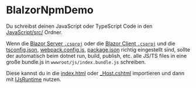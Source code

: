 # BlalzorNpmDemo

Du schreibst deinen JavaScript oder TypeScript Code in den [JavaScript/src/](https://github.com/TheSwerik/BlalzorNpmDemo/tree/main/NpmInBlazor.Client/JavaScript/src) Ordner.

Wenn die [Blazor Server `.csproj`](https://github.com/TheSwerik/BlalzorNpmDemo/blob/main/NpmInBlazor.Server/NpmInBlazor.Server.csproj#L9-L12) oder die [Blazor Client `.csproj`](https://github.com/TheSwerik/BlalzorNpmDemo/blob/main/NpmInBlazor.Client/NpmInBlazor.Client.csproj#L15-L18) und die [tsconfig.json](https://github.com/TheSwerik/BlalzorNpmDemo/blob/main/NpmInBlazor.Server/JavaScript/tsconfig.json), [webpack.config.js](https://github.com/TheSwerik/BlalzorNpmDemo/blob/main/NpmInBlazor.Server/JavaScript/webpack.config.js), [package.json](https://github.com/TheSwerik/BlalzorNpmDemo/blob/main/NpmInBlazor.Server/JavaScript/package.json) richtig eingestellt sind, sollte der automatisch beim dotnet run, build, publish, etc. alle JS/TS files in eine große bundle.js in `wwwroot/js/index.bundle.js` schreiben.

Diese kannst du in die [index.html](https://github.com/TheSwerik/BlalzorNpmDemo/blob/main/NpmInBlazor.Client/wwwroot/index.html#L30) oder [_Host.cshtml](https://github.com/TheSwerik/BlalzorNpmDemo/blob/main/NpmInBlazor.Server/Pages/_Host.cshtml#L33) importieren und dann mit [IJsRuntime](https://github.com/TheSwerik/BlalzorNpmDemo/blob/main/NpmInBlazor.Server/Pages/Index.razor#L23) nutzen.
